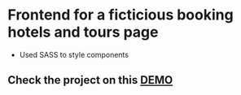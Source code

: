 
# Frontend for a ficticious booking hotels and tours page

- Used SASS to style components

## Check the project on this [DEMO](https://andreyt98.github.io/travel/)
